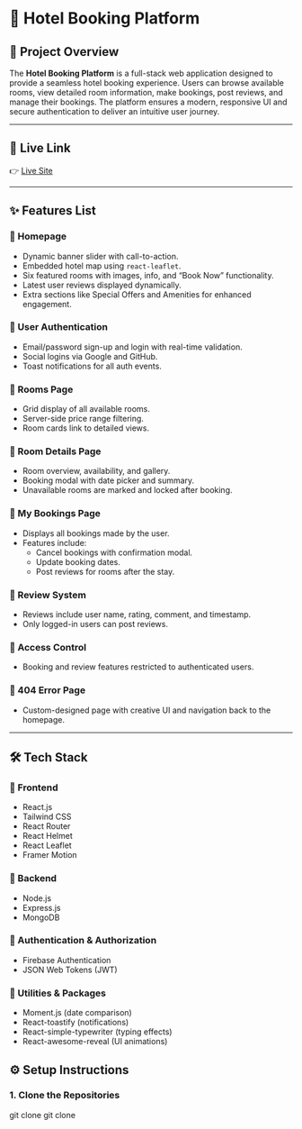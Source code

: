 # 🏨 Hotel Booking Platform

## 🌟 Project Overview

The **Hotel Booking Platform** is a full-stack web application designed to provide a seamless hotel booking experience. Users can browse available rooms, view detailed room information, make bookings, post reviews, and manage their bookings. The platform ensures a modern, responsive UI and secure authentication to deliver an intuitive user journey.

---

## 🔗 Live Link

👉 [Live Site](https://hotel-booking-client-2f049.web.app/)

---

## ✨ Features List

### 🔹 Homepage
- Dynamic banner slider with call-to-action.
- Embedded hotel map using `react-leaflet`.
- Six featured rooms with images, info, and “Book Now” functionality.
- Latest user reviews displayed dynamically.
- Extra sections like Special Offers and Amenities for enhanced engagement.

### 🔹 User Authentication
- Email/password sign-up and login with real-time validation.
- Social logins via Google and GitHub.
- Toast notifications for all auth events.

### 🔹 Rooms Page
- Grid display of all available rooms.
- Server-side price range filtering.
- Room cards link to detailed views.

### 🔹 Room Details Page
- Room overview, availability, and gallery.
- Booking modal with date picker and summary.
- Unavailable rooms are marked and locked after booking.

### 🔹 My Bookings Page
- Displays all bookings made by the user.
- Features include:
  - Cancel bookings with confirmation modal.
  - Update booking dates.
  - Post reviews for rooms after the stay.

### 🔹 Review System
- Reviews include user name, rating, comment, and timestamp.
- Only logged-in users can post reviews.

### 🔹 Access Control
- Booking and review features restricted to authenticated users.

### 🔹 404 Error Page
- Custom-designed page with creative UI and navigation back to the homepage.

---

## 🛠 Tech Stack

### 🔸 Frontend
- React.js
- Tailwind CSS
- React Router
- React Helmet
- React Leaflet
- Framer Motion

### 🔸 Backend
- Node.js
- Express.js
- MongoDB

### 🔸 Authentication & Authorization
- Firebase Authentication
- JSON Web Tokens (JWT)

### 🔸 Utilities & Packages
- Moment.js (date comparison)
- React-toastify (notifications)
- React-simple-typewriter (typing effects)
- React-awesome-reveal (UI animations)



## ⚙️ Setup Instructions

### 1. Clone the Repositories


git clone <client-repo-url>
git clone <server-repo-url>
